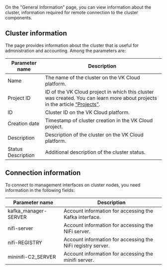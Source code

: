 On the "General Information" page, you can view information about the cluster, information required for remote connection to the cluster components.

## Cluster information

The page provides information about the cluster that is useful for administration and accounting. Among the parameters are:

| Parameter name | Description |
| --- | --- |
| Name | The name of the cluster on the VK Cloud platform. |
| Project ID | ID of the VK Cloud project in which this cluster was created. You can learn more about projects in the article [“Projects”](../../../../base/account/concepts/projects/). |
| ID | Cluster ID on the VK Cloud platform. |
| Creation date | Timestamp of cluster creation in the VK Cloud project. |
| Description | Description of the cluster on the VK Cloud platform. |
| Status Description | Additional description of the cluster status. |

## Connection information

To connect to management interfaces on cluster nodes, you need information in the following fields:

| Parameter name | Description |
| --- | --- |
| kafka_manager-SERVER | Account information for accessing the Kafka interface. |
| nifi-server | Account information for accessing the NiFi server. |
| nifi-REGISTRY | Account information for accessing the NiFi registry server. |
| mininifi-C2_SERVER | Account information for accessing the minifi server. |
